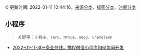 :alarm_clock: 更新时间: 2022-01-11 10:44:16。[来源分类](../README.md)、[标签分类](../TAGS.md)、[时间分类](../TIMELINE.md)

## 小程序


> 关键字：`小程序`、`Taro`、`MPVue`、`Wepy`、`Chameleon`



- [2022-01-11-30+条业务线，携程微信小程序如何协同开发](https://toutiao.io/k/kh496og) 